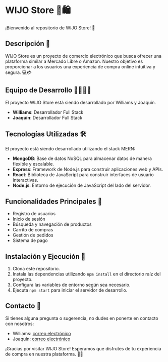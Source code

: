 # WIJO Store 💼🛍️

¡Bienvenido al repositorio de WIJO Store! 🎉

## Descripción 📝

WIJO Store es un proyecto de comercio electrónico que busca ofrecer una plataforma similar a Mercado Libre o Amazon. Nuestro objetivo es proporcionar a los usuarios una experiencia de compra online intuitiva y segura. 💻💳

## Equipo de Desarrollo 👨‍💻👨‍💻

El proyecto WIJO Store está siendo desarrollado por Williams y Joaquín.

- **Williams**: Desarrollador Full Stack
- **Joaquín**: Desarrollador Full Stack

## Tecnologías Utilizadas 🛠️

El proyecto está siendo desarrollado utilizando el stack MERN:

- **MongoDB**: Base de datos NoSQL para almacenar datos de manera flexible y escalable.
- **Express**: Framework de Node.js para construir aplicaciones web y APIs.
- **React**: Biblioteca de JavaScript para construir interfaces de usuario interactivas.
- **Node.js**: Entorno de ejecución de JavaScript del lado del servidor.

## Funcionalidades Principales 🚀

- Registro de usuarios
- Inicio de sesión
- Búsqueda y navegación de productos
- Carrito de compras
- Gestión de pedidos
- Sistema de pago

## Instalación y Ejecución 🚀

1. Clona este repositorio.
2. Instala las dependencias utilizando `npm install` en el directorio raíz del proyecto.
3. Configura las variables de entorno según sea necesario.
4. Ejecuta `npm start` para iniciar el servidor de desarrollo.

## Contacto 📧

Si tienes alguna pregunta o sugerencia, no dudes en ponerte en contacto con nosotros:

- Williams: [correo electrónico](mailto:williamscesar21@gmail.com)
- Joaquín: [correo electrónico](mailto:)

¡Gracias por visitar WIJO Store! Esperamos que disfrutes de tu experiencia de compra en nuestra plataforma. 🛒🌟
